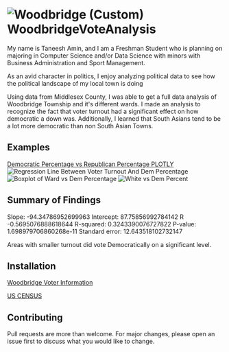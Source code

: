 # ![Woodbridge (Custom)](https://www.todoista.com/content/images/2023/01/Woodbridge.jpg) WoodbridgeVoteAnalysis

My name is Taneesh Amin, and I am a Freshman Student who is planning on majoring in Computer Science and/or Data Science with minors with Business Administration and Sport Management. 

As an avid character in politics, I enjoy analyzing political data to see how the political landscape of my local town is doing

Using data from Middlesex County, I was able to get a full data analysis of Woodbridge Township and it's different wards. I made an analysis to recognize the fact that voter turnout had a significant effect on how democratic a down was. Additionally, I learned that South Asians tend to be a lot more democratic than non South Asian Towns.

## Examples
[Democratic Percentage vs Republican Percentage PLOTLY](https://taneesh04.github.io/WoodbridgeVoteAnalysis/)
![Regression Line Between Voter Turnout And Dem Percentage](https://cdn.discordapp.com/attachments/1071996612114661486/1084881070048153691/newplot.png)
![Boxplot of Ward vs Dem Percentage](https://cdn.discordapp.com/attachments/1071996612114661486/1084881628641378406/Woodbridge_Voter_Anal.png)
![White vs Dem Percent](https://user-images.githubusercontent.com/110936868/224773869-66bbb08b-af4c-4550-a1ac-8a6a0ab5f9c6.png)

## Summary of Findings

Slope: -94.34786952699963
Intercept: 87.75856992784142
R -0.5695076888618644
R-squared: 0.3243390076727822
P-value: 1.698979706860268e-11
Standard error: 12.643518102732147

Areas with smaller turnout did vote Democratically on a significant level.

## Installation
[Woodbridge Voter Information](https://results.enr.clarityelections.com/NJ/Middlesex/116148/web.307039/#/summary)

[US CENSUS](https://data.census.gov/)

## Contributing
Pull requests are more than welcome. For major changes, please open an issue first to discuss what you would like to change.
